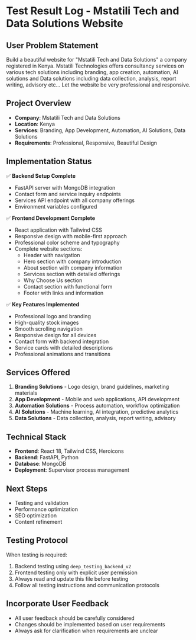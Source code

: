 # Test Result Log - Mstatili Tech and Data Solutions Website

## User Problem Statement
Build a beautiful website for "Mstatili Tech and Data Solutions" a company registered in Kenya. Mstatili Technologies offers consultancy services on various tech solutions including branding, app creation, automation, AI solutions and Data solutions including data collection, analysis, report writing, advisory etc... Let the website be very professional and responsive.

## Project Overview
- **Company**: Mstatili Tech and Data Solutions
- **Location**: Kenya  
- **Services**: Branding, App Development, Automation, AI Solutions, Data Solutions
- **Requirements**: Professional, Responsive, Beautiful Design

## Implementation Status
✅ **Backend Setup Complete**
- FastAPI server with MongoDB integration
- Contact form and service inquiry endpoints
- Services API endpoint with all company offerings
- Environment variables configured

✅ **Frontend Development Complete**
- React application with Tailwind CSS
- Responsive design with mobile-first approach
- Professional color scheme and typography
- Complete website sections:
  - Header with navigation
  - Hero section with company introduction
  - About section with company information
  - Services section with detailed offerings
  - Why Choose Us section
  - Contact section with functional form
  - Footer with links and information

✅ **Key Features Implemented**
- Professional logo and branding
- High-quality stock images
- Smooth scrolling navigation
- Responsive design for all devices
- Contact form with backend integration
- Service cards with detailed descriptions
- Professional animations and transitions

## Services Offered
1. **Branding Solutions** - Logo design, brand guidelines, marketing materials
2. **App Development** - Mobile and web applications, API development
3. **Automation Solutions** - Process automation, workflow optimization
4. **AI Solutions** - Machine learning, AI integration, predictive analytics
5. **Data Solutions** - Data collection, analysis, report writing, advisory

## Technical Stack
- **Frontend**: React 18, Tailwind CSS, Heroicons
- **Backend**: FastAPI, Python
- **Database**: MongoDB
- **Deployment**: Supervisor process management

## Next Steps
- Testing and validation
- Performance optimization
- SEO optimization
- Content refinement

## Testing Protocol
When testing is required:
1. Backend testing using `deep_testing_backend_v2`
2. Frontend testing only with explicit user permission
3. Always read and update this file before testing
4. Follow all testing instructions and communication protocols

## Incorporate User Feedback
- All user feedback should be carefully considered
- Changes should be implemented based on user requirements
- Always ask for clarification when requirements are unclear